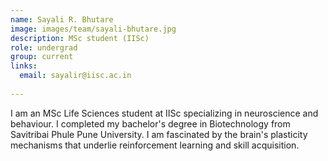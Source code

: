 ```yaml
---
name: Sayali R. Bhutare
image: images/team/sayali-bhutare.jpg
description: MSc student (IISc)
role: undergrad
group: current
links:
  email: sayalir@iisc.ac.in
  
---
```


I am an MSc Life Sciences student at IISc specializing in neuroscience and behaviour. I completed my bachelor's degree in Biotechnology from Savitribai Phule Pune University. I am fascinated by the brain's plasticity mechanisms that underlie reinforcement learning and skill acquisition. 